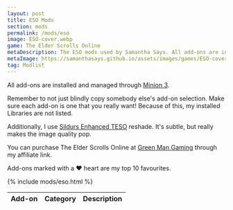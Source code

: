 ```yaml
---
layout: post
title: ESO Mods
section: mods
permalink: /mods/eso
image: ESO-cover.webp
game: The Elder Scrolls Online
metaDescription: The ESO mods used by Samantha Says. All add-ons are installed and managed through Minion 3. My top 10 are marked with a heart.
metaImage: https://samanthasays.github.io/assets/images/games/ESO-cover.webp
tag: Modlist
---
```


All add-ons are installed and managed through <a target="_blank" href="https://www.minion.gg">Minion 3</a>.

Remember to not just blindly copy somebody else's add-on selection. Make sure each add-on is one that you really want! Because of this, my installed Libraries are not listed.

Additionally, I use <a target="_blank" href="https://www.nexusmods.com/elderscrollsonline/mods/69">Sildurs Enhanced TESO</a> reshade. It's subtle, but really makes the image quality pop.

You can purchase The Elder Scrolls Online at <a target="_blank" href="https://greenmangaming.sjv.io/samanthasays-eso">Green Man Gaming</a> through my affiliate link.

Add-ons marked with a ♥ heart are my top 10 favourites.

<table class="modlist">
    <thead>
    <tr>
        <th class="order order-active">Add-on</th>
        <th class="order order-inactive">Category</th>
        <th>Description</th>
    </tr>
    </thead>
    <tbody>
    {% include mods/eso.html %}
    </tbody>
</table>

<script src="/assets/js/tableSort.js"></script>